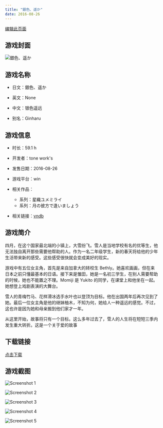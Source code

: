 ```yaml
---
title: "銀色、遥か"
date: 2016-08-26
---
```

[编辑此页面](https://github.com/ACG-3/ADV3-source/blob/main/source/_posts/%E9%8A%80%E8%89%B2%E3%80%81%E9%81%A5%E3%81%8B.md)

## 游戏封面

![銀色、遥か](https%3A//pan.timero.xyz/onedrive/img_lib_001/%E9%8A%80%E8%89%B2%E3%80%81%E9%81%A5%E3%81%8B_cover.avif)


## 游戏名称

- 日文：銀色、遥か
- 英文：None
- 中文：银色遥远

- 别名：Ginharu


## 游戏信息

- 时长：59.1 h
- 开发者：tone work's
- 发售日期：2016-08-26
- 游戏平台：win
- 相关作品：
   - 系列：星織ユメミライ
   - 系列：月の彼方で逢いましょう

- 相关链接：[vndb](https://vndb.org/v18778)


## 游戏简介

四月，在这个国家最北端的小镇上，大雪纷飞。雪人是当地学校有名的优等生，他无法独自离开那些需要他帮助的人。作为一名二年级学生，新的春天将给他的少年生活带来新的感受。这些感受很快就会变成美好的现实。

游戏中有五位女主角，首先是来自加拿大的转校生 Bethly。她喜欢画画，但在来日本之前只懂最基本的日语。接下来是雏田，她是一名初三学生，在别人需要帮助的时候，她也不能置之不理。Momiji 是 Yukito 的同学，在课堂上和他坐在一起。她想登上戏剧表演的大舞台。

雪人的青梅竹马、花样滑冰选手水叶也以登顶为目标。他在出国两年后再次见到了她。最后一位女主角是他的继妹柚木，不知为何，她给人一种遥远的感觉。不过，这也许是因为她和母亲搬到他们家才一年。

从这里开始，故事将只有一个目标。这么多年过去了，雪人的人生将在短短三季内发生重大转折。这是一个关于爱的故事




## 下载链接

[点击下载](https://pan.timero.xyz/onedrive/adv_lib_001/%E9%8A%80%E8%89%B2%E3%80%81%E9%81%A5%E3%81%8B)


## 游戏截图


![Screenshot 1](https%3A//pan.timero.xyz/onedrive/img_lib_001/%E9%8A%80%E8%89%B2%E3%80%81%E9%81%A5%E3%81%8B_Screenshot_1.avif)

![Screenshot 2](https%3A//pan.timero.xyz/onedrive/img_lib_001/%E9%8A%80%E8%89%B2%E3%80%81%E9%81%A5%E3%81%8B_Screenshot_2.avif)

![Screenshot 3](https%3A//pan.timero.xyz/onedrive/img_lib_001/%E9%8A%80%E8%89%B2%E3%80%81%E9%81%A5%E3%81%8B_Screenshot_3.avif)

![Screenshot 4](https%3A//pan.timero.xyz/onedrive/img_lib_001/%E9%8A%80%E8%89%B2%E3%80%81%E9%81%A5%E3%81%8B_Screenshot_4.avif)

![Screenshot 5](https%3A//pan.timero.xyz/onedrive/img_lib_001/%E9%8A%80%E8%89%B2%E3%80%81%E9%81%A5%E3%81%8B_Screenshot_5.avif)

